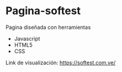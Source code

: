# Pagina-softest



Pagina diseñada con herramientas 

* Javascript
* HTML5
* CSS


Link de visualización: https://softest.com.ve/
